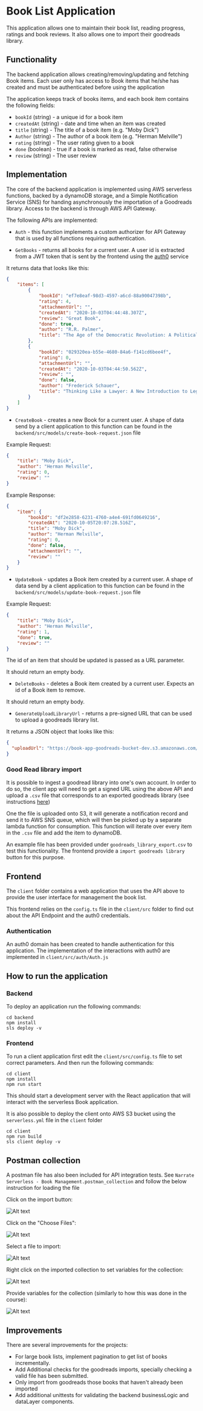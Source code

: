 # Book List Application

This application allows one to maintain their book list, reading progress, ratings and book reviews. It also allows one to import their goodreads library.


## Functionality

The backend application allows creating/removing/updating and fetching Book items. Each user only has access to Book items that he/she has created and must be authenticated before using the application

The application keeps track of books items, and each book item contains the following fields:

* `bookId` (string) - a unique id for a book item
* `createdAt` (string) - date and time when an item was created
* `title` (string) - The title of a book item (e.g. "Moby Dick")
* `Author` (string) - The author of a book item (e.g. "Herman Melville")
* `rating` (string) - The user rating given to a book
* `done` (boolean) - true if a book is marked as read, false otherwise
* `review` (string) - The user review 


## Implementation

The core of the backend application is implemented using AWS serverless functions, backed by a dynamoDB storage, and a Simple Notification Service (SNS) for handing asynchronously the importation of a Goodreads library. Access to the backend is through AWS API Gateway.

The following APIs are implemented:

* `Auth` - this function implements a custom authorizer for API Gateway that is used by all functions requiring authentication.

* `GetBooks` -  returns all books for a current user. A user id is extracted from a JWT token that is sent by the frontend using the [auth0](https://auth0.com) service

It returns data that looks like this:

```json
{
    "items": [
        {
            "bookId": "ef7e8eaf-98d3-4597-a6cd-88a90047398b",
            "rating": 4,
            "attachmentUrl": "",
            "createdAt": "2020-10-03T04:44:48.307Z",
            "review": "Great Book",
            "done": true,
            "author": "R.R. Palmer",
            "title": "The Age of the Democratic Revolution: A Political History of Europe & America 1760-1800"
        },
        {
            "bookId": "029320ea-b55e-4680-84a6-f141cd6bee4f",
            "rating": 0,
            "attachmentUrl": "",
            "createdAt": "2020-10-03T04:44:50.562Z",
            "review": "",
            "done": false,
            "author": "Frederick Schauer",
            "title": "Thinking Like a Lawyer: A New Introduction to Legal Reasoning"
        }
    ]
}
```

* `CreateBook` -  creates a new Book for a current user. A shape of data send by a client application to this function can be found in the `backend/src/models/create-book-request.json` file

Example Request:
```json
{
	"title": "Moby Dick",
	"author": "Herman Melville",
	"rating": 0,
	"review": ""
}
```

Example Response:

```json
{
    "item": {
        "bookId": "df2e2858-6231-4760-a4e4-691fd0649216",
        "createdAt": "2020-10-05T20:07:28.516Z",
        "title": "Moby Dick",
        "author": "Herman Melville",
        "rating": 0,
        "done": false,
        "attachmentUrl": "",
        "review": ""
    }
}
```

* `UpdateBook` -  updates a Book item created by a current user. A shape of data send by a client application to this function can be found in the `backend/src/models/update-book-request.json` file

Example Request:

```json
{
	"title": "Moby Dick",
	"author": "Herman Melville",
	"rating": 1,
	"done": true,
	"review": ""
}
```

The id of an item that should be updated is passed as a URL parameter.

It should return an empty body.

* `DeleteBooks` -  deletes a Book item created by a current user. Expects an id of a Book item to remove.

It should return an empty body.

* `GenerateUploadLibraryUrl` - returns a pre-signed URL that can be used to upload a goodreads library list.

It returns a JSON object that looks like this:

```json
{
  "uploadUrl": "https://book-app-goodreads-bucket-dev.s3.amazonaws.com/..."
}
```

### Good Read library import

It is possible to ingest a goodread library into one's own account. In order to do so, the client app will need to get a signed URL using the above API and upload a `.csv` file that corresponds to an exported goodreads library (see instructions [here](https://help.goodreads.com/s/article/How-do-I-import-or-export-my-books-1553870934590))

One the file is uploaded onto S3, it will generate a notification record and send it to AWS SNS queue, which will then be picked up by a separate lambda function for consumption. This function will iterate over every item in the `.csv` file and add the item to dynamoDB.

An example file has been provided under `goodreads_library_export.csv` to test this functionality. The frontend provide a `import goodreads library` button for this purpose.

## Frontend

The `client` folder contains a web application that uses the API above to provide the user interface for management the book list.

This frontend relies on the `config.ts` file in the `client/src` folder to find out about the API Endpoint and the auth0 credentials.

### Authentication

An auth0 domain has been created to handle authentication for this application. The implementation of the interactions with auth0 are implemented in `client/src/auth/Auth.js`


## How to run the application

### Backend

To deploy an application run the following commands:

```
cd backend
npm install
sls deploy -v
```

### Frontend

To run a client application first edit the `client/src/config.ts` file to set correct parameters. And then run the following commands:

```
cd client
npm install
npm run start
```

This should start a development server with the React application that will interact with the serverless Book application.

It is also possible to deploy the client onto AWS S3 bucket using the `serverless.yml` file in the `client` folder

```
cd client
npm run build
sls client deploy -v
```

## Postman collection

A postman file has also been included for API integration tests. See `Narrate Serverless - Book Management.postman_collection` and follow the below instruction for loading the file

Click on the import button:

![Alt text](images/import-collection-1.png?raw=true "Image 1")


Click on the "Choose Files":

![Alt text](images/import-collection-2.png?raw=true "Image 2")


Select a file to import:

![Alt text](images/import-collection-3.png?raw=true "Image 3")


Right click on the imported collection to set variables for the collection:

![Alt text](images/import-collection-4.png?raw=true "Image 4")

Provide variables for the collection (similarly to how this was done in the course):

![Alt text](images/import-collection-5.png?raw=true "Image 5")


## Improvements

There are several improvements for the projects:
- For large book lists, implement pagination to get list of books incrementally.
- Add Additional checks for the goodreads imports, specially checking a valid file has been submitted.
- Only import from goodreads those books that haven't already been imported
- Add additional unittests for validating the backend businessLogic and dataLayer components. 
